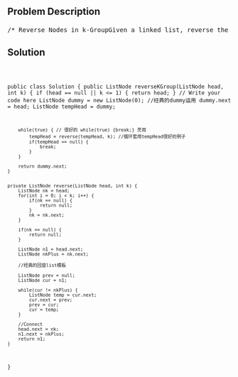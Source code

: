 <!--
<style>
  body { font-family: Arial, sans-serif; }
  .container { max-width: 700px; margin: 0 auto; padding: 10px; }
  .comment-block { background-color: #f9f9f9; padding: 10px; border-left: 5px solid #ccc; overflow-wrap: break-word; white-space: pre-wrap; }
  .code-block { background-color: #f4f4f4; padding: 10px; border: 1px solid #ddd; overflow-wrap: break-word; white-space: pre-wrap; }
</style>
-->

<div class='container'>
<h2>Problem Description</h2>
<div class='comment-block'>
<pre>
/* Reverse Nodes in k-GroupGiven a linked list, reverse the nodes of a linked list k at a time andreturn its modified list.If the number of nodes is not a multiple of k then left-out nodes in theend should remain as it is.You may not alter the values in the nodes, only nodes itself may bechanged.Only constant memory is allowed.ExampleGiven this linked list: 1->2->3->4->5For k = 2, you should return: 2->1->4->3->5For k = 3, you should return: 3->2->1->4->5*//** * Definition for singly-linked list. * public class ListNode { *     int val; *     ListNode next; *     ListNode(int x) { val = x; } * } */    /**     * @param head a ListNode     * @param k an integer     * @return a ListNode     */        /* 解题思路：        原本： head --> n1 -->  ....... nk --> nkPLus --> ....        变成： head --> nk -->  ....... n1 --> nkPlus --> ....        返回： n1 (注意： head 只是dummy node, 借用一下)        */</pre>
</div>

<h2>Solution</h2>
<div class='code-block'>
<pre><code class='language-java'>

public class Solution {
    public ListNode reverseKGroup(ListNode head, int k) {
    	if (head == null || k <= 1) {
            return head;
        }
        // Write your code here
        ListNode dummy = new ListNode(0); //经典的dummy运用
        dummy.next = head;
        ListNode tempHead = dummy;
        
        while(true) { // 很好的 while(true) {break;} 芡用
            tempHead = reverse(tempHead, k); //循环套用tempHead很好的例子
            if(tempHead == null) {
                break;
            }
        }
        
        return dummy.next;
    }
    
    
    private ListNode reverse(ListNode head, int k) {
        ListNode nk = head;
        for(int i = 0; i < k; i++) {
            if(nk == null) {
                return null;
            }
            nk = nk.next;
        }
        
        if(nk == null) {
            return null;
        }
        
        ListNode n1 = head.next;
        ListNode nkPlus = nk.next;
        
        //经典的回旋list模板
        
        ListNode prev = null;
        ListNode cur = n1;
        
        while(cur != nkPlus) {
            ListNode temp = cur.next;
            cur.next = prev;
            prev = cur;
            cur = temp;
        }
        
        //Connect
        head.next = nk;
        n1.next = nkPlus;
        return n1;
    }
}
</code></pre>
</div>
</div>
